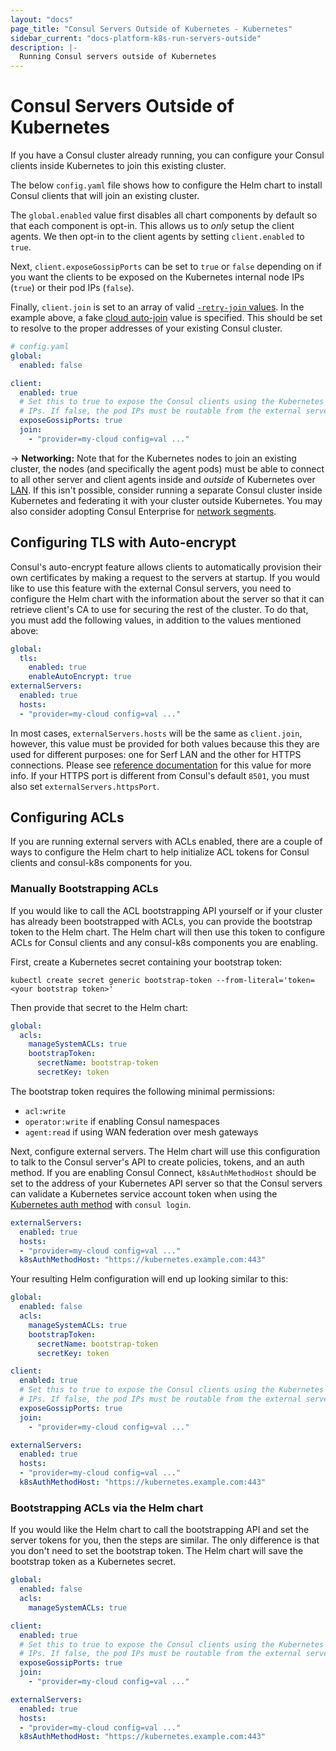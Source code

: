 ```yaml
---
layout: "docs"
page_title: "Consul Servers Outside of Kubernetes - Kubernetes"
sidebar_current: "docs-platform-k8s-run-servers-outside"
description: |-
  Running Consul servers outside of Kubernetes
---
```


# Consul Servers Outside of Kubernetes

If you have a Consul cluster already running, you can configure your
Consul clients inside Kubernetes to join this existing cluster.

The below `config.yaml` file shows how to configure the Helm chart to install
Consul clients that will join an existing cluster.

The `global.enabled` value first disables all chart components by default
so that each component is opt-in. This allows us to _only_ setup the client
agents. We then opt-in to the client agents by setting `client.enabled` to
`true`.

Next, `client.exposeGossipPorts` can be set to `true` or `false` depending on if
you want the clients to be exposed on the Kubernetes internal node IPs (`true`) or
their pod IPs (`false`).

Finally, `client.join` is set to an array of valid
[`-retry-join` values](/docs/agent/options.html#retry-join). In the
example above, a fake [cloud auto-join](/docs/agent/cloud-auto-join.html)
value is specified. This should be set to resolve to the proper addresses of
your existing Consul cluster.

```yaml
# config.yaml
global:
  enabled: false

client:
  enabled: true
  # Set this to true to expose the Consul clients using the Kubernetes node
  # IPs. If false, the pod IPs must be routable from the external servers.
  exposeGossipPorts: true
  join:
    - "provider=my-cloud config=val ..."
```


-> **Networking:** Note that for the Kubernetes nodes to join an existing
cluster, the nodes (and specifically the agent pods) must be able to connect
to all other server and client agents inside and _outside_ of Kubernetes over [LAN](https://www.consul.io/docs/glossary.html#lan-gossip).
If this isn't possible, consider running a separate Consul cluster inside Kubernetes
and federating it with your cluster outside Kubernetes.
You may also consider adopting Consul Enterprise for
[network segments](/docs/enterprise/network-segments/index.html).

## Configuring TLS with Auto-encrypt

Consul's auto-encrypt feature allows clients to automatically provision their own certificates by making a request to the servers at startup.
If you would like to use this feature with the external Consul servers, you need to configure the Helm chart with the information about the server
so that it can retrieve client's CA to use for securing the rest of the cluster.
To do that, you must add the following values, in addition to the values mentioned above:

```yaml
global:
  tls:
    enabled: true
    enableAutoEncrypt: true
externalServers:
  enabled: true
  hosts:
  - "provider=my-cloud config=val ..."
```

In most cases, `externalServers.hosts` will be the same as `client.join`, however, this value must be provided for both values because
this they are used for different purposes: one for Serf LAN and the other for HTTPS connections.
Please see [reference documentation](https://www.consul.io/docs/platform/k8s/helm.html#v-externalservers-hosts)
for this value for more info. If your HTTPS port is different from Consul's default `8501`, you must also set
`externalServers.httpsPort`.

## Configuring ACLs

If you are running external servers with ACLs enabled, there are a couple of ways to configure the Helm chart
to help initialize ACL tokens for Consul clients and consul-k8s components for you.

### Manually Bootstrapping ACLs

If you would like to call the ACL bootstrapping API yourself or if your cluster has already been bootstrapped with ACLs,
you can provide the bootstrap token to the Helm chart. The Helm chart will then use this token to configure ACLs
for Consul clients and any consul-k8s components you are enabling.

First, create a Kubernetes secret containing your bootstrap token:

```shell script
kubectl create secret generic bootstrap-token --from-literal='token=<your bootstrap token>'
```

Then provide that secret to the Helm chart:

```yaml
global:
  acls:
    manageSystemACLs: true
    bootstrapToken:
      secretName: bootstrap-token
      secretKey: token
```

The bootstrap token requires the following minimal permissions:

* `acl:write`
* `operator:write` if enabling Consul namespaces
* `agent:read` if using WAN federation over mesh gateways

Next, configure external servers. The Helm chart will use this configuration to talk to the Consul server's API
to create policies, tokens, and an auth method. If you are enabling Consul Connect,
`k8sAuthMethodHost` should be set to the address of your Kubernetes API server
so that the Consul servers can validate a Kubernetes service account token when using the [Kubernetes auth method](https://www.consul.io/docs/acl/auth-methods/kubernetes.html)
with `consul login`.

```yaml
externalServers:
  enabled: true
  hosts:
  - "provider=my-cloud config=val ..."
  k8sAuthMethodHost: "https://kubernetes.example.com:443"
```

Your resulting Helm configuration will end up looking similar to this:

```yaml
global:
  enabled: false
  acls:
    manageSystemACLs: true
    bootstrapToken:
      secretName: bootstrap-token
      secretKey: token

client:
  enabled: true
  # Set this to true to expose the Consul clients using the Kubernetes node
  # IPs. If false, the pod IPs must be routable from the external servers.
  exposeGossipPorts: true
  join:
    - "provider=my-cloud config=val ..."

externalServers:
  enabled: true
  hosts:
  - "provider=my-cloud config=val ..."
  k8sAuthMethodHost: "https://kubernetes.example.com:443"
```

### Bootstrapping ACLs via the Helm chart

If you would like the Helm chart to call the bootstrapping API and set the server tokens for you, then the steps are similar.
The only difference is that you don't need to set the bootstrap token. The Helm chart will save the bootstrap token as a Kubernetes secret.

```yaml
global:
  enabled: false
  acls:
    manageSystemACLs: true

client:
  enabled: true
  # Set this to true to expose the Consul clients using the Kubernetes node
  # IPs. If false, the pod IPs must be routable from the external servers.
  exposeGossipPorts: true
  join:
    - "provider=my-cloud config=val ..."

externalServers:
  enabled: true
  hosts:
  - "provider=my-cloud config=val ..."
  k8sAuthMethodHost: "https://kubernetes.example.com:443"
```
